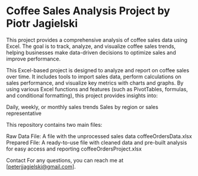 # Coffee Sales Analysis Project by Piotr Jagielski

This project provides a comprehensive analysis of coffee sales data using Excel. The goal is to track, analyze, and visualize coffee sales trends, helping businesses make data-driven decisions to optimize sales and improve performance.

This Excel-based project is designed to analyze and report on coffee sales over time. It includes tools to import sales data, perform calculations on sales performance, and visualize key metrics with charts and graphs. By using various Excel functions and features (such as PivotTables, formulas, and conditional formatting), this project provides insights into:

Daily, weekly, or monthly sales trends
Sales by region or sales representative

This repository contains two main files:

 Raw Data File: A file with the unprocessed sales data coffeeOrdersData.xlsx
 Prepared File: A ready-to-use file with cleaned data and pre-built analysis for easy access and reporting coffeeOrdersProject.xlsx
    
Contact
For any questions, you can reach me at [peterjjagielski@gmail.com].
